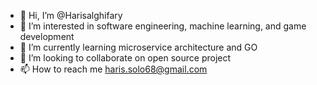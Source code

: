 - 👋 Hi, I’m @Harisalghifary
- 👀 I’m interested in software engineering, machine learning, and game development
- 🌱 I’m currently learning microservice architecture and GO
- 💞️ I’m looking to collaborate on open source project
- 📫 How to reach me haris.solo68@gmail.com

<!---
Harisalghifary/Harisalghifary is a ✨ special ✨ repository because its `README.md` (this file) appears on your GitHub profile.
You can click the Preview link to take a look at your changes.
--->
